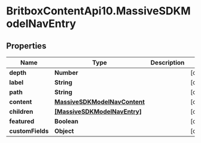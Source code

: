 # BritboxContentApi10.MassiveSDKModelNavEntry

## Properties
Name | Type | Description | Notes
------------ | ------------- | ------------- | -------------
**depth** | **Number** |  | [optional] 
**label** | **String** |  | [optional] 
**path** | **String** |  | [optional] 
**content** | [**MassiveSDKModelNavContent**](MassiveSDKModelNavContent.md) |  | [optional] 
**children** | [**[MassiveSDKModelNavEntry]**](MassiveSDKModelNavEntry.md) |  | [optional] 
**featured** | **Boolean** |  | [optional] 
**customFields** | **Object** |  | [optional] 


